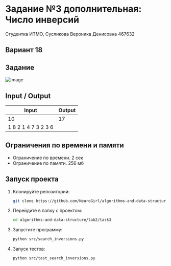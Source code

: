 # Задание №3 дополнительная: Число инверсий
Студентка ИТМО,  Сусликова Вероника Денисовна 467632

## Вариант 18

## Задание 

![image](https://github.com/user-attachments/assets/e61b782e-b09c-4b0f-9b14-dad6a1a87e7c)

## Input / Output 

| Input             | Output   |
|-------------------|----------|
|10                 |17        |
|1 8 2 1 4 7 3 2 3 6|          |

## Ограничения по времени и памяти

- Ограничение по времени. 2 сек
- Ограничение по памяти. 256 мб

## Запуск проекта
1. Клонируйте репозиторий:
   ```bash
   git clone https://github.com/NeuroGirl/algorithms-and-data-structure.git
   ```
2. Перейдите в папку с проектом:
   ```bash
   cd algorithms-and-data-structure/lab2/task3
   
3. Запустите программу:
   ```bash
   python src/search_inversions.py
   ```

4. Запуск тестов:
   ```bash
   python src/test_search_inversions.py
   ```

